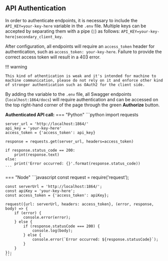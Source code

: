 ## API Authentication

In order to authenticate endpoints, it is necessary to include the `API_KEY=your-key-here` variable in the `.env` file. Multiple keys can be accepted by separating them with a pipe (`|`) as follows: `API_KEY=your-key-here|secondary_client_key`.

After configuration, all endpoints will require an `access_token` header for authentication, such as `access_token: your-key-here`. Failure to provide the correct access token will result in a 403 error.

!!! warning

    This kind of athentication is weak and it's intended for machine to machine communication, please do not rely on it and enforce other kind of stronger authentication such as OAuth2 for the client side.

By adding the variable to the `.env` file, all Swagger endpoints (`localhost:1864/docs`) will require authentication and can be accessed on the top right-hand corner of the page through the green **Authorize** button.   
   
**Authenticated API call:**
=== "Python"
    ```python
    import requests
    
    server_url = 'http://localhost:1864/'
    api_key = 'your-key-here'
    access_token = {'access_token': api_key}
    
    response = requests.get(server_url, headers=access_token)
    
    if response.status_code == 200:
        print(response.text)
    else:
        print('Error occurred: {}'.format(response.status_code))
    ```
=== "Node"
    ```javascript
    const request = require('request');
    
    const serverUrl = 'http://localhost:1864/';
    const apiKey = 'your-key-here';
    const access_token = {'access_token': apiKey};
    
    request({url: serverUrl, headers: access_token}, (error, response, body) => {
        if (error) {
            console.error(error);
        } else {
            if (response.statusCode === 200) {
                console.log(body);
            } else {
                console.error(`Error occurred: ${response.statusCode}`);
            }
        }
    });
    ```